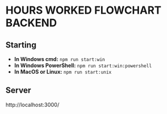 # HOURS WORKED FLOWCHART BACKEND

## Starting

- **In Windows cmd:** `npm run start:win`
- **In Windows PowerShell:** `npm run start:win:powershell`
- **In MacOS or Linux:** `npm run start:unix`

## Server

http://localhost:3000/
